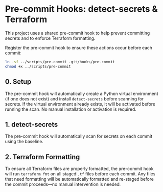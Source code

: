 # Pre-commit Hooks: detect-secrets & Terraform

This project uses a shared pre-commit hook to help prevent committing secrets and to enforce Terraform formatting.

Register the pre-commit hook to ensure these actions occur before each commit:

```sh
ln -sf ../scripts/pre-commit .git/hooks/pre-commit
chmod +x ../scripts/pre-commit
```

## 0. Setup

The pre-commit hook will automatically create a Python virtual environment (if one does not exist) and install `detect-secrets` before scanning for secrets. If the virtual environment already exists, it will be activated before running the scan. No manual installation or activation is required.

## 1. detect-secrets

The pre-commit hook will automatically scan for secrets on each commit using the baseline.

## 2. Terraform Formatting

To ensure all Terraform files are properly formatted, the pre-commit hook will run `terraform fmt` on all staged `.tf` files before each commit. Any files that need formatting will be automatically formatted and re-staged before the commit proceeds—no manual intervention is needed.
